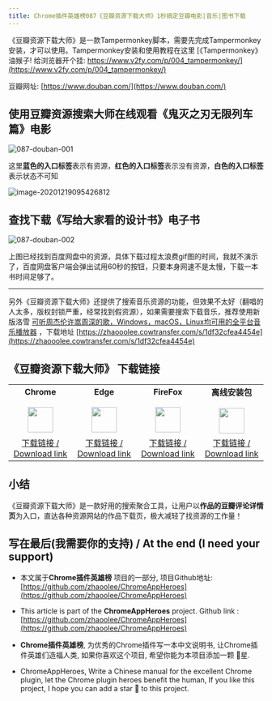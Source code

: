 ```yaml
---
title: Chrome插件英雄榜087《豆瓣资源下载大师》1秒搞定豆瓣电影|音乐|图书下载
---
```



《豆瓣资源下载大师》是一款Tampermonkey脚本，需要先完成Tampermonkey安装，才可以使用。Tampermonkey安装和使用教程在这里 [《Tampermonkey》 油猴子! 给浏览器开个挂: https://www.v2fy.com/p/004_tampermonkey/](https://www.v2fy.com/p/004_tampermonkey/)


豆瓣网址:  [https://www.douban.com/](https://www.douban.com/)

## 使用豆瓣资源搜索大师在线观看《鬼灭之刃无限列车篇》电影

![087-douban-001](https://www.v2fy.com/asset/0i/ChromeAppHeroes/page/087-douban-2020-12-19.assets/087-douban-001.gif)





这里**蓝色的入口标签**表示有资源，**红色的入口标签**表示没有资源，**白色的入口标签**表示状态不可知



![image-20201219095426812](https://www.v2fy.com/asset/0i/ChromeAppHeroes/page/087-douban-2020-12-19.assets/image-20201219095426812.png)

## 查找下载《写给大家看的设计书》电子书



![087-douban-002](https://www.v2fy.com/asset/0i/ChromeAppHeroes/page/087-douban-2020-12-19.assets/087-douban-002.gif)



上图已经找到百度网盘中的资源，具体下载过程太浪费gif图的时间，我就不演示了，百度网盘客户端会弹出试用60秒的按钮，只要本身网速不是太慢，下载一本书时间足够了。



---



另外《豆瓣资源下载大师》还提供了搜索音乐资源的功能，但效果不太好（翻唱的人太多，版权封锁严重，经常找到假资源），如果需要搜索下载音乐，推荐使用新版洛雪 [可听周杰伦许嵩周深的歌，Windows，macOS，Linux均可用的全平台音乐播放器](https://www.v2fy.com/p/2020-12-14-music/) ，下载地址 [https://zhaooolee.cowtransfer.com/s/1df32cfea4454e](https://zhaooolee.cowtransfer.com/s/1df32cfea4454e)







## 《豆瓣资源下载大师》 下载链接

<table style="table-layout: fixed;">
<tbody>
<tr>
<td><div style="text-align: center;"><div style="font-weight: bold">Chrome</div><br/><div><img  style="width:50px; height:auto;" src="https://www.v2fy.com/asset/0i/ChromeAppHeroes/page/001_markdown_here.assets/chromeappheroes-chrome-icon.png"/></div></div></td>
<td><div style="text-align: center;" ><div style="font-weight: bold">Edge</div><br/><div><img style="width:50px; height:auto;" src="https://www.v2fy.com/asset/0i/ChromeAppHeroes/page/001_markdown_here.assets/chromeappheroes-edge-icon.png"/></div></div></td>
<td><div style="text-align: center;" ><div style="font-weight: bold">FireFox</div><br/><div><img  style="width:50px; height:auto;" src="https://www.v2fy.com/asset/0i/ChromeAppHeroes/page/001_markdown_here.assets/chromeappheroes-firefox-icon.png"/></div></div></td>
<td><div style="text-align: center;" ><div style="font-weight: bold">离线安装包</div><br/><div><img  style="width:50px; height:auto;" src="https://www.v2fy.com/asset/0i/ChromeAppHeroes/page/001_markdown_here.assets/chromeappheroes-github-download.png"/></div></div></td>
</tr>
<tr>
<td>
<div style="text-align: center;">
<a  href="https://greasyfork.org/zh-CN/scripts/329484-%E8%B1%86%E7%93%A3%E8%B5%84%E6%BA%90%E4%B8%8B%E8%BD%BD%E5%A4%A7%E5%B8%88-1%E7%A7%92%E6%90%9E%E5%AE%9A%E8%B1%86%E7%93%A3%E7%94%B5%E5%BD%B1-%E9%9F%B3%E4%B9%90-%E5%9B%BE%E4%B9%A6%E4%B8%8B%E8%BD%BD">下载链接 / Download link</a>
</div>
</td>
<td>
<div style="text-align: center;"><a  href="https://greasyfork.org/zh-CN/scripts/329484-%E8%B1%86%E7%93%A3%E8%B5%84%E6%BA%90%E4%B8%8B%E8%BD%BD%E5%A4%A7%E5%B8%88-1%E7%A7%92%E6%90%9E%E5%AE%9A%E8%B1%86%E7%93%A3%E7%94%B5%E5%BD%B1-%E9%9F%B3%E4%B9%90-%E5%9B%BE%E4%B9%A6%E4%B8%8B%E8%BD%BD">下载链接 / Download link</a></div>
</td>
<td>
<div style="text-align: center;"><a  href="https://greasyfork.org/zh-CN/scripts/329484-%E8%B1%86%E7%93%A3%E8%B5%84%E6%BA%90%E4%B8%8B%E8%BD%BD%E5%A4%A7%E5%B8%88-1%E7%A7%92%E6%90%9E%E5%AE%9A%E8%B1%86%E7%93%A3%E7%94%B5%E5%BD%B1-%E9%9F%B3%E4%B9%90-%E5%9B%BE%E4%B9%A6%E4%B8%8B%E8%BD%BD">下载链接 / Download link</a></div>
</td>
<td>
<div style="text-align: center;"><a  href="https://cdn.jsdelivr.net/gh/zhaoolee/ChromeAppHeroes/backup/087-douban.zip">下载链接 / Download link</a></div>
</td>
</tr>
</tbody>
</table>



## 小结

《豆瓣资源下载大师》是一款好用的搜索聚合工具，让用户以**作品的豆瓣评论详情页**为入口，直达各种资源网站的作品下载页，极大减轻了找资源的工作量！



## 写在最后(我需要你的支持) / At the end (I need your support)

- 本文属于**Chrome插件英雄榜** 项目的一部分, 项目Github地址: [https://github.com/zhaoolee/ChromeAppHeroes](https://github.com/zhaoolee/ChromeAppHeroes)


- This article is part of the **ChromeAppHeroes** project. Github link : [https://github.com/zhaoolee/ChromeAppHeroes](https://github.com/zhaoolee/ChromeAppHeroes) 

- **Chrome插件英雄榜**, 为优秀的Chrome插件写一本中文说明书, 让Chrome插件英雄们造福人类, 如果你喜欢这个项目, 希望你能为本项目添加一颗 🌟星.

- ChromeAppHeroes, Write a Chinese manual for the excellent Chrome plugin, let the Chrome plugin heroes benefit the human, If you like this project, I hope you can add a star 🌟 to this project.

